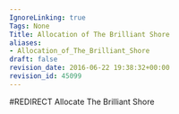 ```yaml
---
IgnoreLinking: true
Tags: None
Title: Allocation of The Brilliant Shore
aliases:
- Allocation_of_The_Brilliant_Shore
draft: false
revision_date: 2016-06-22 19:38:32+00:00
revision_id: 45099
---
```


#REDIRECT Allocate The Brilliant Shore